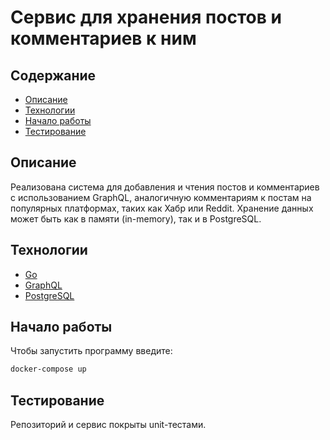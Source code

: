 # Сервис для хранения постов и комментариев к ним

## Содержание
- [Описание](#описание)
- [Технологии](#технологии)
- [Начало работы](#начало-работы)
- [Тестирование](#тестирование)

## Описание
Реализована система для добавления и чтения постов и комментариев с использованием GraphQL, аналогичную комментариям к постам на популярных платформах, таких как Хабр или Reddit. Хранение данных может быть как в памяти (in-memory), так и в PostgreSQL. 


## Технологии
- [Go](https://go.dev/)
- [GraphQL](https://graphql.org/)
- [PostgreSQL](https://www.postgresql.org/)

## Начало работы 
Чтобы запустить программу введите: 
```sh
docker-compose up
```
## Тестирование

Репозиторий и сервис покрыты unit-тестами. 
